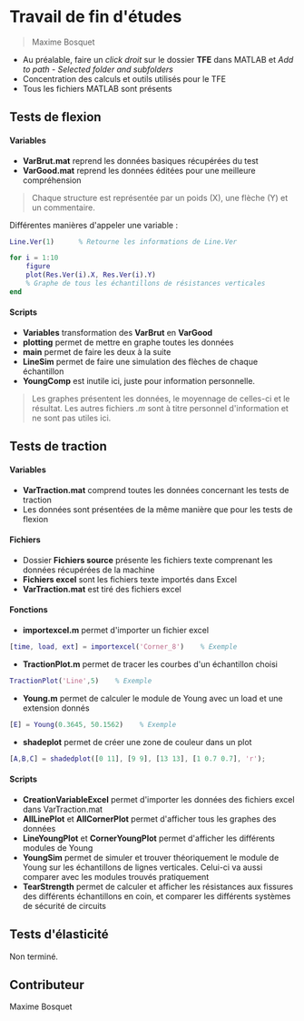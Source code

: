 # Travail de fin d'études
> Maxime Bosquet

- Au préalable, faire un *click droit* sur le dossier **TFE** dans MATLAB et *Add to path - Selected folder and subfolders*
- Concentration des calculs et outils utilisés pour le TFE
- Tous les fichiers MATLAB sont présents

## Tests de flexion
#### Variables
- **VarBrut.mat** reprend les données basiques récupérées du test
- **VarGood.mat** reprend les données éditées pour une meilleure compréhension

> Chaque structure est représentée par un poids (X), une flèche (Y) et un commentaire. 

Différentes manières d'appeler une variable :
```matlab
Line.Ver(1)      % Retourne les informations de Line.Ver
```
```matlab
for i = 1:10
    figure
    plot(Res.Ver(i).X, Res.Ver(i).Y)
    % Graphe de tous les échantillons de résistances verticales
end
```

#### Scripts
- **Variables** transformation des **VarBrut** en **VarGood**
- **plotting** permet de mettre en graphe toutes les données
- **main** permet de faire les deux à la suite
- **LineSim** permet de faire une simulation des flèches de chaque échantillon
- **YoungComp** est inutile ici, juste pour information personnelle.
> Les graphes présentent les données, le moyennage de celles-ci et le résultat. Les autres fichiers *.m* sont à titre personnel d'information et ne sont pas utiles ici.

## Tests de traction
#### Variables
- **VarTraction.mat** comprend toutes les données concernant les tests de traction
- Les données sont présentées de la même manière que pour les tests de flexion

#### Fichiers
- Dossier **Fichiers source** présente les fichiers texte comprenant les données récupérées de la machine
- **Fichiers excel** sont les fichiers texte importés dans Excel
- **VarTraction.mat** est tiré des fichiers excel

#### Fonctions
- **importexcel.m** permet d'importer un fichier excel
```matlab
[time, load, ext] = importexcel('Corner_8')    % Exemple
```
- **TractionPlot.m** permet de tracer les courbes d'un échantillon choisi
```matlab
TractionPlot('Line',5)    % Exemple
```
- **Young.m** permet de calculer le module de Young avec un load et une extension donnés
```matlab
[E] = Young(0.3645, 50.1562)    % Exemple
```
- **shadeplot** permet de créer une zone de couleur dans un plot
```matlab
[A,B,C] = shadedplot([0 11], [9 9], [13 13], [1 0.7 0.7], 'r');
```

#### Scripts
- **CreationVariableExcel** permet d'importer les données des fichiers excel dans VarTraction.mat
- **AllLinePlot** et **AllCornerPlot** permet d'afficher tous les graphes des données
- **LineYoungPlot** et **CornerYoungPlot** permet d'afficher les différents modules de Young
- **YoungSim** permet de simuler et trouver théoriquement le module de Young sur les échantillons de lignes verticales. Celui-ci va aussi comparer avec les modules trouvés pratiquement
- **TearStrength** permet de calculer et afficher les résistances aux fissures des différents échantillons en coin, et comparer les différents systèmes de sécurité de circuits

## Tests d'élasticité
Non terminé.

## Contributeur
Maxime Bosquet
